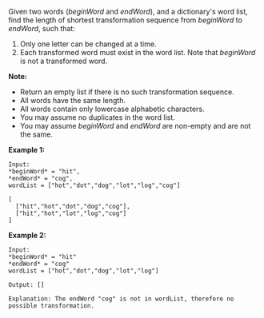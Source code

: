 Given two words (*beginWord* and *endWord*), and a dictionary's word list, find the length of shortest transformation sequence from *beginWord* to *endWord*, such that:

1. Only one letter can be changed at a time.
2. Each transformed word must exist in the word list. Note that *beginWord* is not a transformed word.

**Note:**

- Return an empty list if there is no such transformation sequence.
- All words have the same length.
- All words contain only lowercase alphabetic characters.
- You may assume no duplicates in the word list.
- You may assume *beginWord* and *endWord* are non-empty and are not the same.

**Example 1:**

```
Input:
*beginWord* = "hit",
*endWord* = "cog",
wordList = ["hot","dot","dog","lot","log","cog"]

[
  ["hit","hot","dot","dog","cog"],
  ["hit","hot","lot","log","cog"]
]

```

**Example 2:**

```
Input:
*beginWord* = "hit"
*endWord* = "cog"
wordList = ["hot","dot","dog","lot","log"]

Output: []

Explanation: The endWord "cog" is not in wordList, therefore no possible transformation.
```
